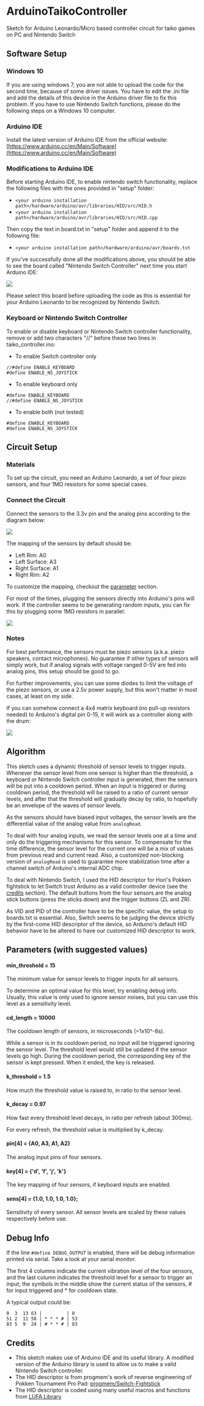 # ArduinoTaikoController

Sketch for Arduino Leonardo/Micro based controller circuit for taiko games on PC and Nintendo Switch

## Software Setup

### Windows 10

If you are using windows 7, you are not able to upload the code for the second time, because of some driver issues. You have to edit the .ini file and add the details of this device in the Arduino driver file to fix this problem. If you have to use Nintendo Switch functions, please do the following steps on a Windows 10 computer.

### Arduino IDE

Install the latest version of Arduino IDE from the official website: [https://www.arduino.cc/en/Main/Software](https://www.arduino.cc/en/Main/Software)

### Modifications to Arduino IDE

Before starting Arduino IDE, to enable nintendo switch functionality, replace the following files with the ones provided in "setup" folder:

- `<your arduino installation path>/hardware/arduino/avr/libraries/HID/src/HID.h`
- `<your arduino installation path>/hardware/arduino/avr/libraries/HID/src/HID.cpp`

Then copy the text in board.txt in "setup" folder and append it to the following file:

- `<your arduino installation path>/hardware/arduino/avr/boards.txt`

If you've successfully done all the modifications above, you should be able to see the board called "Nintendo Switch Controller" next time you start Arduino IDE:

![](https://i.loli.net/2019/03/17/5c8e542c92603.png)

Please select this board before uploading the code as this is essential for your Arduino Leonardo to be recognized by Nintendo Switch.

### Keyboard or Nintendo Switch Controller

To enable or disable keyboard or Nintendo Switch controller functionality, remove or add two characters "//" before these two lines in taiko_controller.ino:

- To enable Switch controller only
```
//#define ENABLE_KEYBOARD
#define ENABLE_NS_JOYSTICK
```
- To enable keyboard only
```
#define ENABLE_KEYBOARD
//#define ENABLE_NS_JOYSTICK
```
- To enable both (not tested)
```
#define ENABLE_KEYBOARD
#define ENABLE_NS_JOYSTICK
```

## Circuit Setup

### Materials

To set up the circuit, you need an Arduino Leonardo, a set of four piezo sensors, and four 1MΩ resistors for some special cases.

### Connect the Circuit

Connect the sensors to the 3.3v pin and the analog pins according to the diagram below:

![](https://i.loli.net/2019/03/07/5c812d28e0978.png)

The mapping of the sensors by default should be:

- Left Rim: A0
- Left Surface: A3
- Right Surface: A1
- Right Rim: A2

To customize the mapping, checkout the [parameter](#parameters-with-suggested-values) section.

For most of the times, plugging the sensors directly into Arduino's pins will work.
If the controller seems to be generating random inputs, you can fix this by plugging some 1MΩ resistors in parallel:

![](https://i.loli.net/2019/03/07/5c812d28e101d.png)

### Notes

For best performance, the sensors must be piezo sensors (a.k.a. piezo speakers, contact microphones). No guarantee if other types of sensors will simply work, but if analog signals with voltage ranged 0-5V are fed into analog pins, this setup should be good to go.

For further improvements, you can use some diodes to limit the voltage of the piezo sensors, or use a 2.5v power supply, but this won't matter in most cases, at least on my side.

If you can somehow connect a 4x4 matrix keyboard (no pull-up resistors needed) to Arduino's digital pin 0-15, it will work as a controller along with the drum:

![](https://i.loli.net/2019/03/07/5c813dc59e6a0.png)

## Algorithm

This sketch uses a dynamic threshold of sensor levels to trigger inputs. Whenever the sensor level from one sensor is higher than the threshold, a keyboard or Nintendo Switch controller input is generated, then the sensors will be put into a cooldown period. When an input is triggered or during cooldown period, the threshold will be raised to a ratio of current sensor levels, and after that the threshold will gradually decay by ratio, to hopefully be an envelope of the waves of sensor levels.

As the sensors should have biased input voltages, the sensor levels are the differential value of the analog value from ```analogRead```.

To deal with four analog inputs, we read the sensor levels one at a time and only do the triggering mechanisms for this sensor. To compensate for the time difference, the sensor level for the current one will be a mix of values from previous read and current read. Also, a customized non-blocking version of ```analogRead``` is used to guarantee more stabilization time after a channel switch of Arduino's internal ADC chip.

To deal with Nintendo Switch, I used the HID descriptor for Hori's Pokken fightstick to let Switch trust Arduino as a valid controller device (see the [credits](#credits) section). The default buttons from the four sensors are the analog stick buttons (press the sticks down) and the trigger buttons (ZL and ZR).

As VID and PID of the controller have to be the specific value, the setup to boards.txt is essential. Also, Switch seems to be judging the device strictly by the first-come HID descriptor of the device, so Arduino's default HID behavior have to be altered to have our customized HID descriptor to work.

## Parameters (with suggested values)

#### min_threshold = 15
The minimum value for sensor levels to trigger inputs for all sensors.

To determine an optimal value for this level, try enabling debug info.
Usually, this value is only used to ignore sensor noises, but you can use this level as a sensitivity level.

#### cd_length = 10000
The cooldown length of sensors, in microseconds (=1x10^-6s).

While a sensor is in its cooldown period, no input will be triggered ignoring the sensor level. The threshold level would still be updated if the sensor levels go high.
During the cooldown period, the corresponding key of the sensor is kept pressed. When it ended, the key is released.

#### k_threshold = 1.5
How much the threshold value is raised to, in ratio to the sensor level.

#### k_decay = 0.97
How fast every threshold level decays, in ratio per refresh (about 300ms).

For every refresh, the threshold value is multiplied by k_decay.

#### pin[4] = {A0, A3, A1, A2}
The analog input pins of four sensors.

#### key[4] = {'d', 'f', 'j', 'k'}
The key mapping of four sensors, if keyboard inputs are enabled.

#### sens[4] = {1.0, 1.0, 1.0, 1.0};
Sensitivity of every sensor. All sensor levels are scaled by these values respectively before use.

## Debug Info

If the line ```#define DEBUG_OUTPUT``` is enabled, there will be debug information printed via serial. Take a look at your serial monitor.

The first 4 columns indicate the current vibration level of the four sensors, and the last column indicates the threshold level for a sensor to trigger an input;
the symbols in the middle show the current status of the sensors, # for input triggered and * for cooldown state.

A typical output could be:

```
0  3  13 63 |         | 0
51 2  11 58 | * * * # | 53
83 5  9  24 | # * * # | 83
```

## Credits

- This sketch makes use of Arduino IDE and its useful library. A modified version of the Arduino library is used to allow us to make a valid Nintendo Switch controller.
- The HID descriptor is from progmem's work of reverse engineering of Pokken Tournament Pro Pad: [progmem/Switch-Fightstick](https://github.com/progmem/Switch-Fightstick)
- The HID descriptor is coded using many useful macros and functions from [LUFA Library](http://www.fourwalledcubicle.com/LUFA.php)

